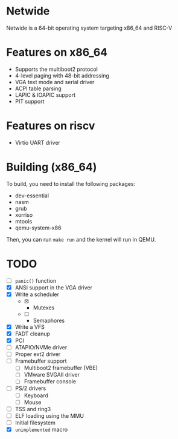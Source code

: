 # Netwide
Netwide is a 64-bit operating system targeting x86_64 and RISC-V

# Features on x86_64
- Supports the multiboot2 protocol
- 4-level paging with 48-bit addressing
- VGA text mode and serial driver
- ACPI table parsing
- LAPIC & IOAPIC support
- PIT support

# Features on riscv
- Virtio UART driver

# Building (x86_64)
To build, you need to install the following packages:
- dev-essential
- nasm
- grub
- xorriso
- mtools
- qemu-system-x86

Then, you can run `make run` and the kernel will run in QEMU.

# TODO
- [ ] `panic()` function
- [X] ANSI support in the VGA driver
- [X] Write a scheduler
    - [X] - Mutexes
    - [ ] - Semaphores 
- [X] Write a VFS
- [X] FADT cleanup
- [x] PCI
- [ ] ATAPIO/NVMe driver
- [ ] Proper ext2 driver
- [ ] Framebuffer support
    - [ ] Multiboot2 framebuffer (VBE)
    - [ ] VMware SVGAII driver
    - [ ] Framebuffer console
- [ ] PS/2 drivers
    - [ ] Keyboard
    - [ ] Mouse
- [ ] TSS and ring3
- [ ] ELF loading using the MMU
- [ ] Initial filesystem
- [X] `unimplemented` macro
